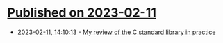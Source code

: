 # [Published on 2023-02-11](index.md)

* [2023-02-11, 14:10:13](https://news.ycombinator.com/item?id=34752400) - [My review of the C standard library in practice](https://nullprogram.com/blog/2023/02/11/)
